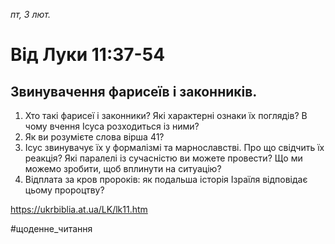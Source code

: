 
_пт, 3 лют._

# Від Луки 11:37-54

## Звинувачення фарисеїв і законників.
1. Хто такі фарисеї і законники? Які характерні ознаки їх поглядів? В чому вчення Ісуса розходиться із ними?
2. Як ви розумієте слова вірша 41?
3. Ісус звинувачує їх у формалізмі та марнославстві. Про що свідчить їх реакція? Які паралелі із сучасністю ви можете провести? Що ми можемо зробити, щоб вплинути на ситуацію?
4. Відплата за кров пророків: як подальша історія Ізраїля відповідає цьому пророцтву?

https://ukrbiblia.at.ua/LK/lk11.htm

#щоденне_читання
